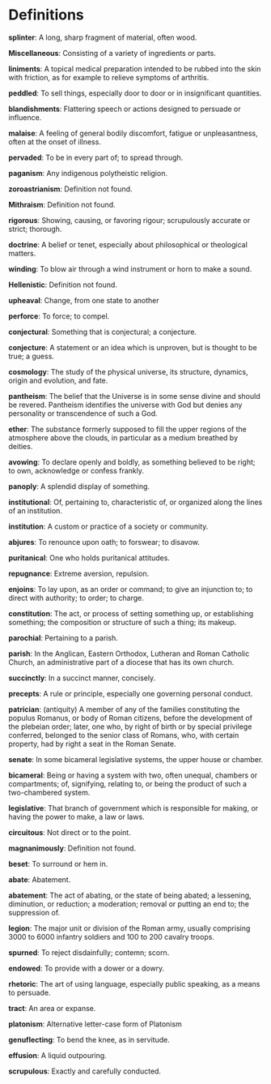 # Definitions

**splinter**: A long, sharp fragment of material, often wood.

**Miscellaneous**: Consisting of a variety of ingredients or parts.

**liniments**: A topical medical preparation intended to be rubbed into the skin with friction, as for example to relieve symptoms of arthritis.

**peddled**: To sell things, especially door to door or in insignificant quantities.

**blandishments**: Flattering speech or actions designed to persuade or influence.

**malaise**: A feeling of general bodily discomfort, fatigue or unpleasantness, often at the onset of illness.

**pervaded**: To be in every part of; to spread through.

**paganism**: Any indigenous polytheistic religion.

**zoroastrianism**: Definition not found.

**Mithraism**: Definition not found.

**rigorous**: Showing, causing, or favoring rigour; scrupulously accurate or strict; thorough.

**doctrine**: A belief or tenet, especially about philosophical or theological matters.

**winding**: To blow air through a wind instrument or horn to make a sound.

**Hellenistic**: Definition not found.

**upheaval**: Change, from one state to another

**perforce**: To force; to compel.

**conjectural**: Something that is conjectural; a conjecture.

**conjecture**: A statement or an idea which is unproven, but is thought to be true; a guess.

**cosmology**: The study of the physical universe, its structure, dynamics, origin and evolution, and fate.

**pantheism**: The belief that the Universe is in some sense divine and should be revered. Pantheism identifies the universe with God but denies any personality or transcendence of such a God.

**ether**: The substance formerly supposed to fill the upper regions of the atmosphere above the clouds, in particular as a medium breathed by deities.

**avowing**: To declare openly and boldly, as something believed to be right; to own, acknowledge or confess frankly.

**panoply**: A splendid display of something.

**institutional**: Of, pertaining to, characteristic of, or organized along the lines of an institution.

**institution**: A custom or practice of a society or community.

**abjures**: To renounce upon oath; to forswear; to disavow.

**puritanical**: One who holds puritanical attitudes.

**repugnance**: Extreme aversion, repulsion.

**enjoins**: To lay upon, as an order or command; to give an injunction to; to direct with authority; to order; to charge.

**constitution**: The act, or process of setting something up, or establishing something; the composition or structure of such a thing; its makeup.

**parochial**: Pertaining to a parish.

**parish**: In the Anglican, Eastern Orthodox, Lutheran and Roman Catholic Church, an administrative part of a diocese that has its own church.

**succinctly**: In a succinct manner, concisely.

**precepts**: A rule or principle, especially one governing personal conduct.

**patrician**: (antiquity) A member of any of the families constituting the populus Romanus, or body of Roman citizens, before the development of the plebeian order; later, one who, by right of birth or by special privilege conferred, belonged to the senior class of Romans, who, with certain property, had by right a seat in the Roman Senate.

**senate**: In some bicameral legislative systems, the upper house or chamber.

**bicameral**: Being or having a system with two, often unequal, chambers or compartments; of, signifying, relating to, or being the product of such a two-chambered system.

**legislative**: That branch of government which is responsible for making, or having the power to make, a law or laws.

**circuitous**: Not direct or to the point.

**magnanimously**: Definition not found.

**beset**: To surround or hem in.

**abate**: Abatement.

**abatement**: The act of abating, or the state of being abated; a lessening, diminution, or reduction; a moderation; removal or putting an end to; the suppression of.

**legion**: The major unit or division of the Roman army, usually comprising 3000 to 6000 infantry soldiers and 100 to 200 cavalry troops.

**spurned**: To reject disdainfully; contemn; scorn.

**endowed**: To provide with a dower or a dowry.

**rhetoric**: The art of using language, especially public speaking, as a means to persuade.

**tract**: An area or expanse.

**platonism**: Alternative letter-case form of Platonism

**genuflecting**: To bend the knee, as in servitude.

**effusion**: A liquid outpouring.

**scrupulous**: Exactly and carefully conducted.

